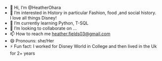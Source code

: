 - 👋 Hi, I’m @HeatherOhara
- 👀 I’m interested in History in particular Fashion, food ,and social history. I love all things Disney!
- 🌱 I’m currently learning Python, T-SQL
- 💞️ I’m looking to collaborate on ...
- 📫 How to reach me heather.fields03@gmail.com
- 😄 Pronouns: she/Her
- ⚡ Fun fact: I worked for Disney World in College and then lived in the Uk for 2+ years

<!---
HeatherOhara/HeatherOhara is a ✨ special ✨ repository because its `README.md` (this file) appears on your GitHub profile.
You can click the Preview link to take a look at your changes.
--->
